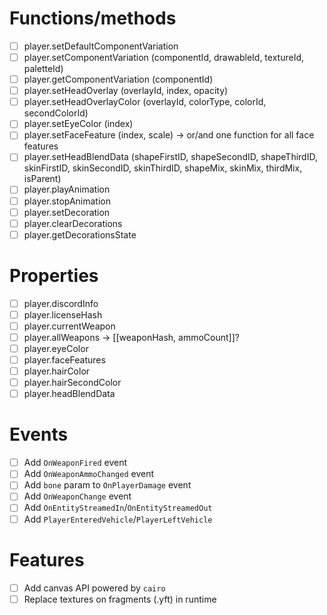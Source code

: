 # Functions/methods
- [ ] player.setDefaultComponentVariation
- [ ] player.setComponentVariation (componentId, drawableId, textureId, paletteId)
- [ ] player.getComponentVariation (componentId)
- [ ] player.setHeadOverlay (overlayId, index, opacity)
- [ ] player.setHeadOverlayColor (overlayId, colorType, colorId, secondColorId)
- [ ] player.setEyeColor (index)
- [ ] player.setFaceFeature (index, scale) -> or/and one function for all face features
- [ ] player.setHeadBlendData (shapeFirstID, shapeSecondID, shapeThirdID, skinFirstID, skinSecondID, skinThirdID, shapeMix, skinMix, thirdMix, isParent)
- [ ] player.playAnimation
- [ ] player.stopAnimation
- [ ] player.setDecoration
- [ ] player.clearDecorations
- [ ] player.getDecorationsState

# Properties
- [ ] player.discordInfo
- [ ] player.licenseHash
- [ ] player.currentWeapon
- [ ] player.allWeapons -> [[weaponHash, ammoCount]]?
- [ ] player.eyeColor
- [ ] player.faceFeatures
- [ ] player.hairColor
- [ ] player.hairSecondColor
- [ ] player.headBlendData

# Events
- [ ] Add `OnWeaponFired` event
- [ ] Add `OnWeaponAmmoChanged` event
- [ ] Add `bone` param to `OnPlayerDamage` event
- [ ] Add `OnWeaponChange` event
- [ ] Add `OnEntityStreamedIn`/`OnEntityStreamedOut`
- [ ] Add `PlayerEnteredVehicle`/`PlayerLeftVehicle`

# Features
- [ ] Add canvas API powered by `cairo`
- [ ] Replace textures on fragments (.yft) in runtime
